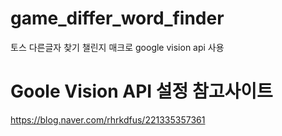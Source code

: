 # game_differ_word_finder
토스 다른글자 찾기 챌린지 매크로 google vision api 사용

# Goole Vision API 설정 참고사이트
https://blog.naver.com/rhrkdfus/221335357361